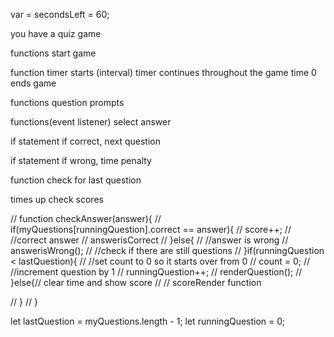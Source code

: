 var = secondsLeft = 60;


you have a quiz game

functions
start game

function
timer starts (interval)
timer continues throughout the game
time 0 ends game

functions
question prompts

functions(event listener)
select answer

if statement
if correct, next question


if statement
if wrong, time penalty

function
check for last question

times up 
check scores

// function checkAnswer(answer){
//   if(myQuestions[runningQuestion].correct == answer){
//     score++;
//     //correct answer
//     answerisCorrect
//   }else{
//     //answer is wrong
//     answerisWrong();
//   //check if there are still questions
//   }if(runningQuestion < lastQuestion){
//     //set count to 0 so it starts over from 0
//     count = 0;
//     //increment question by 1
//     runningQuestion++;
//     renderQuestion();
//   }else{// clear time and show score 
//     // scoreRender function

//   }
// }

let lastQuestion = myQuestions.length - 1;
let runningQuestion = 0;